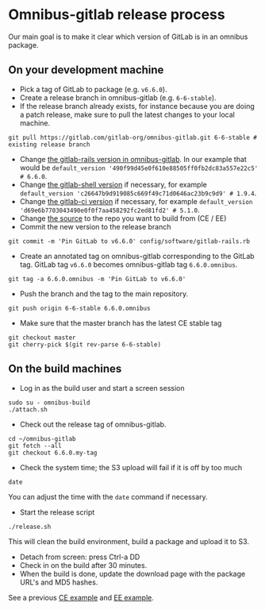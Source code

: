 # Omnibus-gitlab release process

Our main goal is to make it clear which version of GitLab is in an omnibus package.

## On your development machine

- Pick a tag of GitLab to package (e.g. `v6.6.0`).
- Create a release branch in omnibus-gitlab (e.g. `6-6-stable`).
- If the release branch already exists, for instance because you are doing a
  patch release, make sure to pull the latest changes to your local machine.

```
git pull https://gitlab.com/gitlab-org/omnibus-gitlab.git 6-6-stable # existing release branch
```

- Change [the gitlab-rails version in omnibus-gitlab]. In our example that would be
  `default_version '490f99d45e0f610e88505ff0fb2dc83a557e22c5' # 6.6.0`.
- Change [the gitlab-shell version] if necessary, for example
  `default_version 'c26647b9d919085c669f49c71d0646ac23b9c9d9' # 1.9.4`.
- Change [the gitlab-ci version] if necessary, for example
  `default_version 'd69e6b7703043490e0f0f7aa458292fc2ed81fd2' # 5.1.0`.
- Change [the source] to the repo you want to build from (CE / EE)
- Commit the new version to the release branch

```shell
git commit -m 'Pin GitLab to v6.6.0' config/software/gitlab-rails.rb
```

- Create an annotated tag on omnibus-gitlab corresponding to the GitLab tag.
  GitLab tag `v6.6.0` becomes omnibus-gitlab tag `6.6.0.omnibus`.

```shell
git tag -a 6.6.0.omnibus -m 'Pin GitLab to v6.6.0'
```

- Push the branch and the tag to the main repository.

```shell
git push origin 6-6-stable 6.6.0.omnibus
```

- Make sure that the master branch has the latest CE stable tag

```shell
git checkout master
git cherry-pick $(git rev-parse 6-6-stable)

```

## On the build machines

- Log in as the build user and start a screen session

```shell
sudo su - omnibus-build
./attach.sh
```

- Check out the release tag of omnibus-gitlab.

```shell
cd ~/omnibus-gitlab
git fetch --all
git checkout 6.6.0.my-tag
```

- Check the system time; the S3 upload will fail if it is off by too much

```shell
date
```

You can adjust the time with the `date` command if necessary.

- Start the release script

```shell
./release.sh
```

This will clean the build environment, build a package and upload it to S3.

- Detach from screen: press Ctrl-a DD
- Check in on the build after 30 minutes.
- When the build is done, update the download page with the package URL's and MD5 hashes.

See a previous [CE example](https://gitlab.com/gitlab-com/www-gitlab-com/merge_requests/141)
and [EE example](https://dev.gitlab.org/gitlab/gitlab-ee/commit/7301417820404f92ca7c0a9940408ef414ef3c01).

[the gitlab-rails version in omnibus-gitlab]: ../master/config/software/gitlab-rails.rb#L20
[the gitlab-shell version]: ../master/config/software/gitlab-shell.rb#L20
[the gitlab-ci version]: ../master/config/software/gitlab-ci.rb#L19
[the source]: ../master/config/software/gitlab-rails.rb#L34

